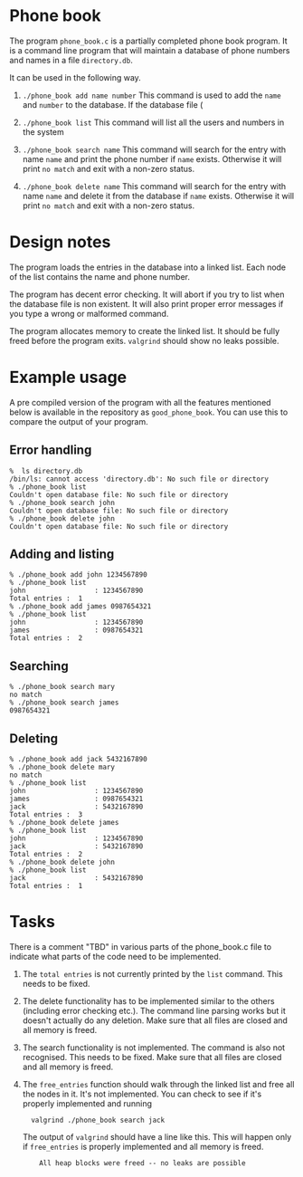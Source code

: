 # Phone book

The program `phone_book.c` is a partially completed phone book
program. It is a command line program that will maintain a database of
phone numbers and names in a file `directory.db`. 

It can be used in the following way. 

1. `./phone_book add name number`
   This command is used to add the `name` and `number` to the
   database. If the database file (
   
2. `./phone_book list`
   This command will list all the users and numbers in the system
   
3. `./phone_book search name`
   This command will search for the entry with name `name` and print
   the phone number if `name` exists. Otherwise it will print `no
   match` and exit with a non-zero status.
   
4. `./phone_book delete name`
   This command will search for the entry with name `name` and delete
   it from the database if `name` exists. Otherwise it will print `no
   match` and exit with a non-zero status.

# Design notes

The program loads the entries in the database into a linked list. Each
node of the list contains the name and phone number. 

The program has decent error checking. It will abort if you try to
list when the database file is non existent. It will also print proper
error messages if you type a wrong or malformed command. 

The program allocates memory to create the linked list. It should be
fully freed before the program exits. `valgrind` should show no leaks possible.

# Example usage

A pre compiled version of the program with all the features mentioned
below is available in the repository as `good_phone_book`. You can use
this to compare the output of your program.

## Error handling

    %  ls directory.db
    /bin/ls: cannot access 'directory.db': No such file or directory                                              
    % ./phone_book list
    Couldn't open database file: No such file or directory
    % ./phone_book search john
    Couldn't open database file: No such file or directory
    % ./phone_book delete john
    Couldn't open database file: No such file or directory

## Adding and listing

    % ./phone_book add john 1234567890
    % ./phone_book list
    john                 : 1234567890
    Total entries :  1
    % ./phone_book add james 0987654321
    % ./phone_book list
    john                 : 1234567890
    james                : 0987654321
    Total entries :  2

## Searching

    % ./phone_book search mary
    no match
    % ./phone_book search james
    0987654321

## Deleting

    % ./phone_book add jack 5432167890
    % ./phone_book delete mary
    no match
    % ./phone_book list
    john                 : 1234567890
    james                : 0987654321
    jack                 : 5432167890
    Total entries :  3
    % ./phone_book delete james
    % ./phone_book list
    john                 : 1234567890
    jack                 : 5432167890
    Total entries :  2
    % ./phone_book delete john
    % ./phone_book list
    jack                 : 5432167890
    Total entries :  1

# Tasks

There is a comment "TBD" in various parts of the phone_book.c file to
indicate what parts of the code need to be implemented.

1. The `total entries` is not currently printed by the `list`
   command. This needs to be fixed. 
1. The delete functionality has to be implemented similar to the others
   (including error checking etc.). The command line parsing works but
   it doesn't actually do any deletion. Make sure that all files are
   closed and all memory is freed.
1. The search functionality is not implemented. The command is also
   not recognised. This needs to be fixed. Make sure that all files are
   closed and all memory is freed.
1. The `free_entries` function should walk through the linked list and
   free all the nodes in it. It's not implemented. You can check to
   see if it's properly implemented and running 
   
         valgrind ./phone_book search jack
         
   The output of `valgrind` should have a line like this. This will
   happen only if `free_entries` is properly implemented and all
   memory is freed.
   
           All heap blocks were freed -- no leaks are possible

